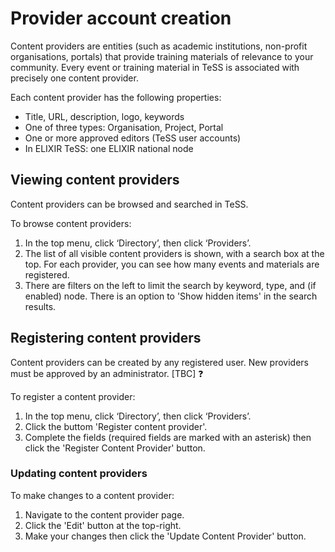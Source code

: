# Provider account creation

Content providers are entities (such as academic institutions, non-profit organisations, portals) that provide training materials of relevance to your community. 
Every event or training material in TeSS is associated with precisely one content provider. 

Each content provider has the following properties:

* Title, URL, description, logo, keywords
* One of three types: Organisation, Project, Portal
* One or more approved editors (TeSS user accounts)
* In ELIXIR TeSS: one ELIXIR national node

## Viewing content providers
Content providers can be browsed and searched in TeSS.

To browse content providers:

1. In the top menu, click ‘Directory’, then click ‘Providers’.
2. The list of all visible content providers is shown, with a search box at the top. For each provider, you can see how many events and materials are registered. 
3. There are filters on the left to limit the search by keyword, type, and (if enabled) node. There is an option to 'Show hidden items' in the search results.

## Registering content providers

Content providers can be created by any registered user. 
New providers must be approved by an administrator. [TBC] ❓

To register a content provider:

1. In the top menu, click ‘Directory’, then click ‘Providers’.
2. Click the buttom 'Register content provider'.
3. Complete the fields (required fields are marked with an asterisk) then click the  'Register Content Provider' button.

### Updating content providers

To make changes to a content provider:

1. Navigate to the content provider page.
2. Click the 'Edit' button at the top-right.
3. Make your changes then click the 'Update Content Provider' button.
